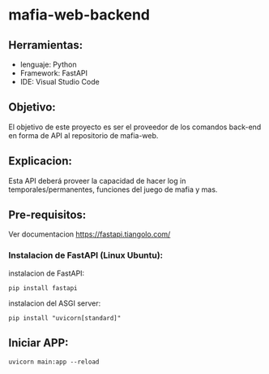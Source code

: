 # mafia-web-backend

## Herramientas:
- lenguaje: Python
- Framework: FastAPI
- IDE: Visual Studio Code

## Objetivo:
El objetivo de este proyecto es ser el proveedor de los comandos back-end en forma de API al repositorio de mafia-web.

## Explicacion:
Esta API deberá proveer la capacidad de hacer log in temporales/permanentes, funciones del juego de mafia y mas.

## Pre-requisitos:
Ver documentacion https://fastapi.tiangolo.com/ 

### Instalacion de FastAPI (Linux Ubuntu):

 instalacion de FastAPI:
 ```
 pip install fastapi
 ```
 instalacion del ASGI server:

 ```
 pip install "uvicorn[standard]"
 ```

## Iniciar APP:

```
uvicorn main:app --reload
```
